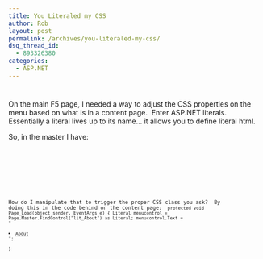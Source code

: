 ```yaml
---
title: You Literaled my CSS
author: Rob
layout: post
permalink: /archives/you-literaled-my-css/
dsq_thread_id:
  - 893326380
categories:
  - ASP.NET
---
```

# 

On the main F5 page, I needed a way to adjust the CSS properties on the menu based on what is in a content page.  Enter ASP.NET literals.  Essentially a literal lives up to its name... it allows you to define literal html.

So, in the master I have:

<code>
	<asp:Literal ID="lit_About" runat=server Text='<li><a href="About.aspx" title="About">About</a></li>' />
<code>

 

How do I manipulate that to trigger the proper CSS class you ask?  By doing this in the code behind on the content page:
<code>
	protected void Page_Load(object sender, EventArgs e) 
	{ 
	Literal menucontrol = Page.Master.FindControl("lit_About") as Literal; 
	menucontrol.Text = "<li class='active'><a href='About.aspx' title='About'>About</a></li>";  
	}
</code>
